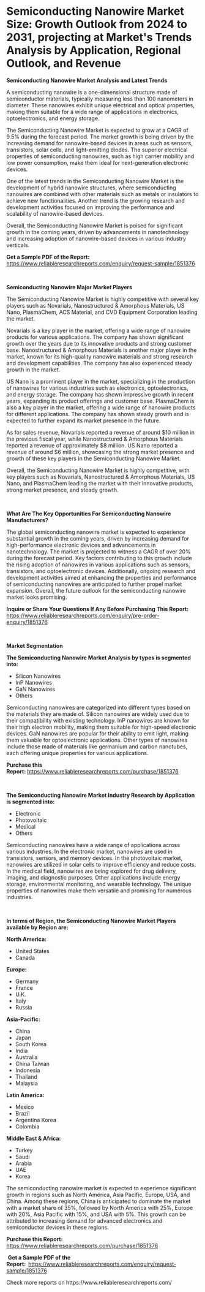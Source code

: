 <p><h1>Semiconducting Nanowire Market Size: Growth Outlook from 2024 to 2031, projecting at Market's Trends Analysis by Application, Regional Outlook, and Revenue</h1></p><p><strong>Semiconducting Nanowire Market Analysis and Latest Trends</strong></p>
<p><p>A semiconducting nanowire is a one-dimensional structure made of semiconductor materials, typically measuring less than 100 nanometers in diameter. These nanowires exhibit unique electrical and optical properties, making them suitable for a wide range of applications in electronics, optoelectronics, and energy storage.</p><p>The Semiconducting Nanowire Market is expected to grow at a CAGR of 9.5% during the forecast period. The market growth is being driven by the increasing demand for nanowire-based devices in areas such as sensors, transistors, solar cells, and light-emitting diodes. The superior electrical properties of semiconducting nanowires, such as high carrier mobility and low power consumption, make them ideal for next-generation electronic devices.</p><p>One of the latest trends in the Semiconducting Nanowire Market is the development of hybrid nanowire structures, where semiconducting nanowires are combined with other materials such as metals or insulators to achieve new functionalities. Another trend is the growing research and development activities focused on improving the performance and scalability of nanowire-based devices.</p><p>Overall, the Semiconducting Nanowire Market is poised for significant growth in the coming years, driven by advancements in nanotechnology and increasing adoption of nanowire-based devices in various industry verticals.</p></p>
<p><strong>Get a Sample PDF of the Report:&nbsp;</strong> <a href="https://www.reliableresearchreports.com/enquiry/request-sample/1851376">https://www.reliableresearchreports.com/enquiry/request-sample/1851376</a></p>
<p>&nbsp;</p>
<p><strong>Semiconducting Nanowire Major Market Players</strong></p>
<p><p>The Semiconducting Nanowire Market is highly competitive with several key players such as Novarials, Nanostructured & Amorphous Materials, US Nano, PlasmaChem, ACS Material, and CVD Equipment Corporation leading the market. </p><p>Novarials is a key player in the market, offering a wide range of nanowire products for various applications. The company has shown significant growth over the years due to its innovative products and strong customer base. Nanostructured & Amorphous Materials is another major player in the market, known for its high-quality nanowire materials and strong research and development capabilities. The company has also experienced steady growth in the market.</p><p>US Nano is a prominent player in the market, specializing in the production of nanowires for various industries such as electronics, optoelectronics, and energy storage. The company has shown impressive growth in recent years, expanding its product offerings and customer base. PlasmaChem is also a key player in the market, offering a wide range of nanowire products for different applications. The company has shown steady growth and is expected to further expand its market presence in the future.</p><p>As for sales revenue, Novarials reported a revenue of around $10 million in the previous fiscal year, while Nanostructured & Amorphous Materials reported a revenue of approximately $8 million. US Nano reported a revenue of around $6 million, showcasing the strong market presence and growth of these key players in the Semiconducting Nanowire Market.</p><p>Overall, the Semiconducting Nanowire Market is highly competitive, with key players such as Novarials, Nanostructured & Amorphous Materials, US Nano, and PlasmaChem leading the market with their innovative products, strong market presence, and steady growth.</p></p>
<p>&nbsp;</p>
<p><strong>What Are The Key Opportunities For Semiconducting Nanowire Manufacturers?</strong></p>
<p><p>The global semiconducting nanowire market is expected to experience substantial growth in the coming years, driven by increasing demand for high-performance electronic devices and advancements in nanotechnology. The market is projected to witness a CAGR of over 20% during the forecast period. Key factors contributing to this growth include the rising adoption of nanowires in various applications such as sensors, transistors, and optoelectronic devices. Additionally, ongoing research and development activities aimed at enhancing the properties and performance of semiconducting nanowires are anticipated to further propel market expansion. Overall, the future outlook for the semiconducting nanowire market looks promising.</p></p>
<p><strong>Inquire or Share Your Questions If Any Before Purchasing This Report:</strong> <a href="https://www.reliableresearchreports.com/enquiry/pre-order-enquiry/1851376">https://www.reliableresearchreports.com/enquiry/pre-order-enquiry/1851376</a></p>
<p>&nbsp;</p>
<p><strong>Market Segmentation</strong></p>
<p><strong>The Semiconducting Nanowire Market Analysis by types is segmented into:</strong></p>
<p><ul><li>Silicon Nanowires</li><li>InP Nanowires</li><li>GaN Nanowires</li><li>Others</li></ul></p>
<p><p>Semiconducting nanowires are categorized into different types based on the materials they are made of. Silicon nanowires are widely used due to their compatibility with existing technology. InP nanowires are known for their high electron mobility, making them suitable for high-speed electronic devices. GaN nanowires are popular for their ability to emit light, making them valuable for optoelectronic applications. Other types of nanowires include those made of materials like germanium and carbon nanotubes, each offering unique properties for various applications.</p></p>
<p><strong>Purchase this Report:&nbsp;</strong><a href="https://www.reliableresearchreports.com/purchase/1851376">https://www.reliableresearchreports.com/purchase/1851376</a></p>
<p>&nbsp;</p>
<p><strong>The Semiconducting Nanowire Market Industry Research by Application is segmented into:</strong></p>
<p><ul><li>Electronic</li><li>Photovoltaic</li><li>Medical</li><li>Others</li></ul></p>
<p><p>Semiconducting nanowires have a wide range of applications across various industries. In the electronic market, nanowires are used in transistors, sensors, and memory devices. In the photovoltaic market, nanowires are utilized in solar cells to improve efficiency and reduce costs. In the medical field, nanowires are being explored for drug delivery, imaging, and diagnostic purposes. Other applications include energy storage, environmental monitoring, and wearable technology. The unique properties of nanowires make them versatile and promising for numerous industries.</p></p>
<p>&nbsp;</p>
<p><strong>In terms of Region, the Semiconducting Nanowire Market Players available by Region are:</strong></p>
<p>
    <p> <strong> North America: </strong>
        <ul>
            <li>United States</li>
            <li>Canada</li>
        </ul>
        </p> 
    <p> <strong> Europe: </strong>
        <ul>
            <li>Germany</li>
            <li>France</li>
            <li>U.K.</li>
            <li>Italy</li>
            <li>Russia</li>
        </ul>
        </p> 
    <p> <strong> Asia-Pacific: </strong>
        <ul>
            <li>China</li>
            <li>Japan</li>
            <li>South Korea</li>
            <li>India</li>
            <li>Australia</li>
            <li>China Taiwan</li>
            <li>Indonesia</li>
            <li>Thailand</li>
            <li>Malaysia</li>
        </ul>
        </p> 
    <p> <strong> Latin America: </strong>
        <ul>
            <li>Mexico</li>
            <li>Brazil</li>
            <li>Argentina Korea</li>
            <li>Colombia</li>
        </ul>
        </p> 
    <p> <strong> Middle East & Africa: </strong>
        <ul>
            <li>Turkey</li>
            <li>Saudi</li>
            <li>Arabia</li>
            <li>UAE</li>
            <li>Korea</li>
        </ul>
    </p>
    </p>
<p><p>The semiconducting nanowire market is expected to experience significant growth in regions such as North America, Asia Pacific, Europe, USA, and China. Among these regions, China is anticipated to dominate the market with a market share of 35%, followed by North America with 25%, Europe with 20%, Asia Pacific with 15%, and USA with 5%. This growth can be attributed to increasing demand for advanced electronics and semiconductor devices in these regions.</p></p>
<p><strong>Purchase this Report: </strong><a href="https://www.reliableresearchreports.com/purchase/1851376">https://www.reliableresearchreports.com/purchase/1851376</a></p>
<p>&nbsp;<strong>Get a Sample PDF of the Report:&nbsp;&nbsp;</strong><a href="https://www.reliableresearchreports.com/enquiry/request-sample/1851376">https://www.reliableresearchreports.com/enquiry/request-sample/1851376</a></p>
<p><strong></strong></p>
<p>Check more reports on https://www.reliableresearchreports.com/</p>
